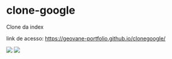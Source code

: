 # clone-google
 Clone da index 

link de acesso: https://geovane-portfolio.github.io/clonegoogle/

<img src="assets/images/clone-google-dark1.png" />
<img src="assets/images/clone-google-dark2.png" />